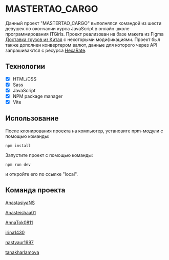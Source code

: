 # MASTERTAO_CARGO

Данный проект "MASTERTAO_CARGO" выполнялся командой из шести девушек по окончании курса JavaScript в онлайн школе программирования ITGirls. Проект реализован на базе макета из Figma [Доставка грузов из Китая](https://www.figma.com/design/hMt8UYbzlpJuF1KmWyANU9/10_Cargo?node-id=0-1&p=f&t=6EJxAR9IXSAdYxHo-0) с некоторыми модификациями. Проект был также дополнен конвертером валют, данные для которого через API запрашиваются с ресурса [HexaRate](https://hexarate.paikama.co/).

## Технологии

- [x] HTML/CSS
- [x] Sass
- [x] JavaScript
- [x] NPM package manager
- [x] Vite

## Использование

После клонирования проекта на компьютер, установите npm-модули с помощью команды:

`npm install`

Запустите проект с помощью команды:

`npm run dev`

и откройте его по ссылке "local".

## Команда проекта

[AnastasiyaNS](https://github.com/AnastasiyaNS)

[Anasteishaa01](https://github.com/Anasteishaa01)

[AnnaTok0811](https://github.com/AnnaTok0811)

[irina1430](https://github.com/irina1430)

[nastyaur1997](https://github.com/nastyaur1997)

[tanakharlamova](https://github.com/tanakharlamova)
